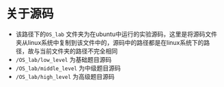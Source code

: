 # 关于源码

- 该路径下的`OS_lab` 文件夹为在ubuntu中运行的实验源码，这里是将源码文件夹从linux系统中复制到该文件中的，源码中的路径都是在linux系统下的路径，故与当前文件夹的路径不完全相同
- `/OS_lab/low_level` 为基础题目源码
- `/OS_lab/middle_level` 为中级题目源码
- `/OS_lab/high_level` 为高级题目源码
